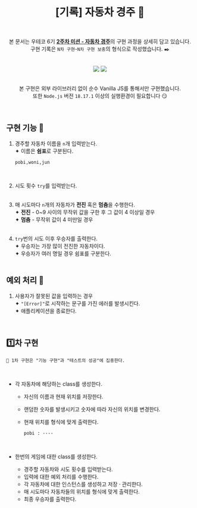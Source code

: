 <div align="center">
  
# [기록] 자동차 경주 :triangular_flag_on_post:
<br>

본 문서는 우테코 6기 [**2주차 미션 - 자동차 경주**](https://github.com/woowacourse-precourse/javascript-racingcar-6)의 구현 과정을 상세히 담고 있습니다.<br>
구현 기록은 `N차 구현`-`N차 구현 보충`의 형식으로 작성했습니다. :black_nib:

<br>

<div>
<img src="https://img.shields.io/badge/javascript-F7DF1E?style=for-the-badge&logo=javascript&logoColor=white"/>
<img src="https://img.shields.io/badge/node.js-339933?style=for-the-badge&logo=node.js&logoColor=white"/>
</div>

<br>

본 구현은 외부 라이브러리 없이 순수 Vanilla JS를 통해서만 구현했습니다.<br>
또한 `Node.js` 버전 `18.17.1` 이상의 실행환경이 필요합니다 😏

</div>

<br>

## 구현 기능 :hammer:

1. 경주할 자동차 이름을 `n`개 입력받는다.<br>
   ✦ 이름은 **쉼표**로 구분된다.<br>

   ```
   pobi,woni,jun
   ```

   <br>

2. 시도 횟수 `try`를 입력받는다.<br><br>

3. 매 시도마다 `n`개의 자동차가 **전진** 혹은 **멈춤**을 수행한다.<br>
   ✦ **전진** - 0~9 사이의 무작위 값을 구한 후 그 값이 4 이상일 경우 <br>
   ✦ **멈춤** - 무작위 값이 4 미만일 경우<br><br>

4. `try`번의 시도 이후 우승자를 출력한다.<br>
   ✦ 우승자는 가장 많이 전진한 자동차이다.<br>
   ✦ 우승자가 여러 명일 경우 쉼표를 구분한다.<br><br>

## 예외 처리 :bug:

1. 사용자가 잘못된 값을 입력하는 경우<br>
   ✦ `"[Error]"`로 시작하는 문구를 가진 에러를 발생시킨다.<br>
   ✦ 애플리케이션을 종료한다.

<br>

## :one:차 구현

```
🎯 1차 구현은 "기능 구현"과 "테스트의 성공"에 집중한다.
```

<br>

- 각 자동차에 해당하는 class를 생성한다.

  - 자신의 이름과 현재 위치를 저장한다.
  - 랜덤한 숫자를 발생시키고 숫자에 따라 자신의 위치를 변경한다.
  - 현재 위치를 형식에 맞게 출력한다.

    ```
    pobi : ----
    ```

<br>

- 한번의 게임에 대한 class를 생성한다.

  - 경주할 자동차와 시도 횟수를 입력받는다.
  - 입력에 대한 예외 처리를 수행한다.
  - 각 자동차에 대한 인스턴스를 생성하고 저장 · 관리한다.
  - 매 시도마다 자동차들의 위치를 형식에 맞게 출력한다.
  - 최종 우승자를 출력한다.
